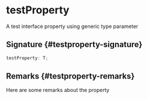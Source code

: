 # testProperty

A test interface property using generic type parameter

## Signature {#testproperty-signature}

```typescript
testProperty: T;
```

## Remarks {#testproperty-remarks}

Here are some remarks about the property
